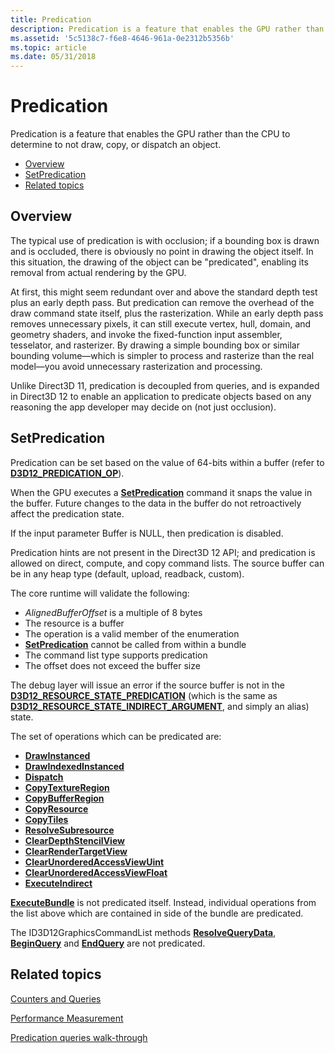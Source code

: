 ```yaml
---
title: Predication
description: Predication is a feature that enables the GPU rather than the CPU to determine to not draw, copy or dispatch an object.
ms.assetid: '5c5138c7-f6e8-4646-961a-0e2312b5356b'
ms.topic: article
ms.date: 05/31/2018
---
```


# Predication

Predication is a feature that enables the GPU rather than the CPU to determine to not draw, copy, or dispatch an object.

-   [Overview](#overview)
-   [SetPredication](#setpredication)
-   [Related topics](#related-topics)

## Overview

The typical use of predication is with occlusion; if a bounding box is drawn and is occluded, there is obviously no point in drawing the object itself. In this situation, the drawing of the object can be "predicated", enabling its removal from actual rendering by the GPU.

At first, this might seem redundant over and above the standard depth test plus an early depth pass. But predication can remove the overhead of the draw command state itself, plus the rasterization. While an early depth pass removes unnecessary pixels, it can still execute vertex, hull, domain, and geometry shaders, and invoke the fixed-function input assembler, tesselator, and rasterizer. By drawing a simple bounding box or similar bounding volume&mdash;which is simpler to process and rasterize than the real model&mdash;you avoid unnecessary rasterization and processing.

Unlike Direct3D 11, predication is decoupled from queries, and is expanded in Direct3D 12 to enable an application to predicate objects based on any reasoning the app developer may decide on (not just occlusion).

## SetPredication

Predication can be set based on the value of 64-bits within a buffer (refer to [**D3D12\_PREDICATION\_OP**](/windows/desktop/api/d3d12/ne-d3d12-d3d12_predication_op)).

When the GPU executes a [**SetPredication**](/windows/desktop/api/d3d12/nf-d3d12-id3d12graphicscommandlist-setpredication) command it snaps the value in the buffer. Future changes to the data in the buffer do not retroactively affect the predication state.

If the input parameter Buffer is NULL, then predication is disabled.

Predication hints are not present in the Direct3D 12 API; and predication is allowed on direct, compute, and copy command lists. The source buffer can be in any heap type (default, upload, readback, custom).

The core runtime will validate the following:

-   *AlignedBufferOffset* is a multiple of 8 bytes
-   The resource is a buffer
-   The operation is a valid member of the enumeration
-   [**SetPredication**](/windows/desktop/api/d3d12/nf-d3d12-id3d12graphicscommandlist-setpredication) cannot be called from within a bundle
-   The command list type supports predication
-   The offset does not exceed the buffer size

The debug layer will issue an error if the source buffer is not in the [**D3D12_RESOURCE_STATE_PREDICATION**](/windows/win32/api/d3d12/ne-d3d12-d3d12_resource_states) (which is the same as [**D3D12_RESOURCE_STATE_INDIRECT_ARGUMENT**](/windows/win32/api/d3d12/ne-d3d12-d3d12_resource_states), and simply an alias) state.

The set of operations which can be predicated are:

-   [**DrawInstanced**](/windows/desktop/api/d3d12/nf-d3d12-id3d12graphicscommandlist-drawinstanced)
-   [**DrawIndexedInstanced**](/windows/desktop/api/d3d12/nf-d3d12-id3d12graphicscommandlist-drawindexedinstanced)
-   [**Dispatch**](/windows/desktop/api/d3d12/nf-d3d12-id3d12graphicscommandlist-dispatch)
-   [**CopyTextureRegion**](/windows/desktop/api/d3d12/nf-d3d12-id3d12graphicscommandlist-copytextureregion)
-   [**CopyBufferRegion**](/windows/desktop/api/d3d12/nf-d3d12-id3d12graphicscommandlist-copybufferregion)
-   [**CopyResource**](/windows/desktop/api/d3d12/nf-d3d12-id3d12graphicscommandlist-copyresource)
-   [**CopyTiles**](/windows/desktop/api/d3d12/nf-d3d12-id3d12graphicscommandlist-copytiles)
-   [**ResolveSubresource**](/windows/desktop/api/d3d12/nf-d3d12-id3d12graphicscommandlist-resolvesubresource)
-   [**ClearDepthStencilView**](/windows/desktop/api/d3d12/nf-d3d12-id3d12graphicscommandlist-cleardepthstencilview)
-   [**ClearRenderTargetView**](/windows/desktop/api/d3d12/nf-d3d12-id3d12graphicscommandlist-clearrendertargetview)
-   [**ClearUnorderedAccessViewUint**](/windows/desktop/api/d3d12/nf-d3d12-id3d12graphicscommandlist-clearunorderedaccessviewuint)
-   [**ClearUnorderedAccessViewFloat**](/windows/desktop/api/d3d12/nf-d3d12-id3d12graphicscommandlist-clearunorderedaccessviewfloat)
-   [**ExecuteIndirect**](/windows/desktop/api/d3d12/nf-d3d12-id3d12graphicscommandlist-executeindirect)

[**ExecuteBundle**](/windows/desktop/api/d3d12/nf-d3d12-id3d12graphicscommandlist-executebundle) is not predicated itself. Instead, individual operations from the list above which are contained in side of the bundle are predicated.

The ID3D12GraphicsCommandList methods [**ResolveQueryData**](/windows/desktop/api/d3d12/nf-d3d12-id3d12graphicscommandlist-resolvequerydata), [**BeginQuery**](/windows/desktop/api/d3d12/nf-d3d12-id3d12graphicscommandlist-beginquery) and [**EndQuery**](/windows/desktop/api/d3d12/nf-d3d12-id3d12graphicscommandlist-endquery) are not predicated.

## Related topics

<dl> <dt>

[Counters and Queries](counters-and-queries.md)
</dt> <dt>

[Performance Measurement](performance-measurement.md)
</dt> <dt>

[Predication queries walk-through](predication-queries.md)
</dt> </dl>

 

 




